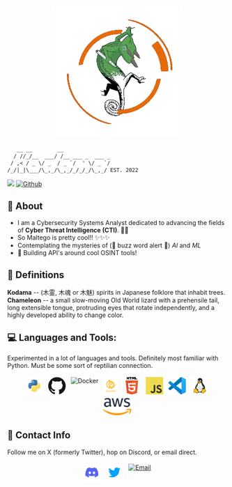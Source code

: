 <h3 align="center">
   <img src="/pics/kodama_wheel_500px.gif" width="300" alt="Kodama Chameleon Logo">
</h3>

```
   __ __        __               
  / //_/__  ___/ /__ ___ _  ___ _
 / ,< / _ \/ _  / _ `/  ' \/ _ `/
/_/|_|\___/\_,_/\_,_/_/_/_/\_,_/ EST. 2022
```
![](https://visitor-badge.laobi.icu/badge?page_id=kodamaChameleon.kodamaChameleon) [![Github](https://img.shields.io/github/followers/kodamaChameleon?label=Follow&style=social)](https://github.com/kodamaChameleon)

## 🌱 About
- I am a Cybersecurity Systems Analyst dedicated to advancing the fields of **Cyber Threat Intelligence (CTI)**. 🕵️‍♂️
- So Maltego is pretty cool!! ✨✨✨
- Contemplating the mysteries of (🚨 buzz word alert 🚨) *AI* and *ML*
- 🔎 Building API's around cool OSINT tools!

## 📜 Definitions
**Kodama** -- (木霊, 木魂 or 木魅) spirits in Japanese folklore that inhabit trees.  
**Chameleon** -- a small slow-moving Old World lizard with a prehensile tail, long extensible tongue, protruding eyes that rotate independently, and a highly developed ability to change color.

## 💻 Languages and Tools:
Experimented in a lot of languages and tools. Definitely most familiar with Python. Must be some sort of reptilian connection.
<p align="center">
   <img src="https://raw.githubusercontent.com/github/explore/80688e429a7d4ef2fca1e82350fe8e3517d3494d/topics/python/python.png" alt="Python" height="40" style="vertical-align:top; margin:4px">
   <img src="https://raw.githubusercontent.com/github/explore/78df643247d429f6cc873026c0622819ad797942/topics/github/github.png" alt="GitHub" height="40" style="vertical-align:top; margin:4px">
   <img src="https://www.docker.com/wp-content/uploads/2023/05/symbol_blue-docker-logo.png" alt="Docker" height="40" style="vertical-align:top; margin:4px">
   <img src="/pics/Maltego-Logo-Compact-Yellow.svg" alt="Maltego" height="40" style="vertical-align:top; margin:4px">
   <img src="https://raw.githubusercontent.com/github/explore/80688e429a7d4ef2fca1e82350fe8e3517d3494d/topics/html/html.png" alt="HTML5" height="40" style="vertical-align:top; margin:4px">
   <img src="https://raw.githubusercontent.com/github/explore/80688e429a7d4ef2fca1e82350fe8e3517d3494d/topics/javascript/javascript.png" alt="JavaScript" height="40" style="vertical-align:top; margin:4px">
   <img src="/pics/vscode.svg" alt="VSCode" height="40" style="vertical-align:top; margin:4px">
   <img src="/pics/linux.svg" alt="Linux" height="40" style="vertical-align:top; margin:4px">
   <img src="/pics/Amazon_Web_Services_Logo.svg" alt="AWS" height="40" style="vertical-align:top; margin:4px">
</p>

## 🌟 Contact Info
Follow me on X (formerly Twitter), hop on Discord, or email direct.

<p align="center">
<a href="https://discord.gg/D59w9g6Ptr"><img src="https://raw.githubusercontent.com/github/explore/2a3ce46f963399611d8e2054bb0ce9a4b539296a/topics/discord/discord.png" alt="Discord" height="40" style="vertical-align:top; margin:4px"></a>
<a href="https://x.com/kodamaChameleon"><img src="https://raw.githubusercontent.com/github/explore/80688e429a7d4ef2fca1e82350fe8e3517d3494d/topics/twitter/twitter.png" alt="Twitter" height="40" style="vertical-align:top; margin:4px"></a>
<a href="mailto:contact@kodamachameleon.com"><img src="https://img.icons8.com/?size=2x&id=12580&format=png" alt="Email" height="40" style="vertical-align:top; margin:4px"></a>
</p>
